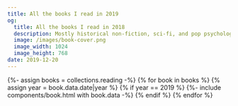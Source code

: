 ```yaml
---
title: All the books I read in 2019
og:
  title: All the books I read in 2018
  description: Mostly historical non-fiction, sci-fi, and pop psychology
  image: /images/book-cover.png
  image_width: 1024 
  image_height: 768
date: 2019-12-20
---
```

{%- assign books = collections.reading -%}
{% for book in books %}
{% assign year = book.data.date|year %}
{% if year == 2019 %}
{%- include components/book.html with book.data -%}
{% endif %}
{% endfor %}